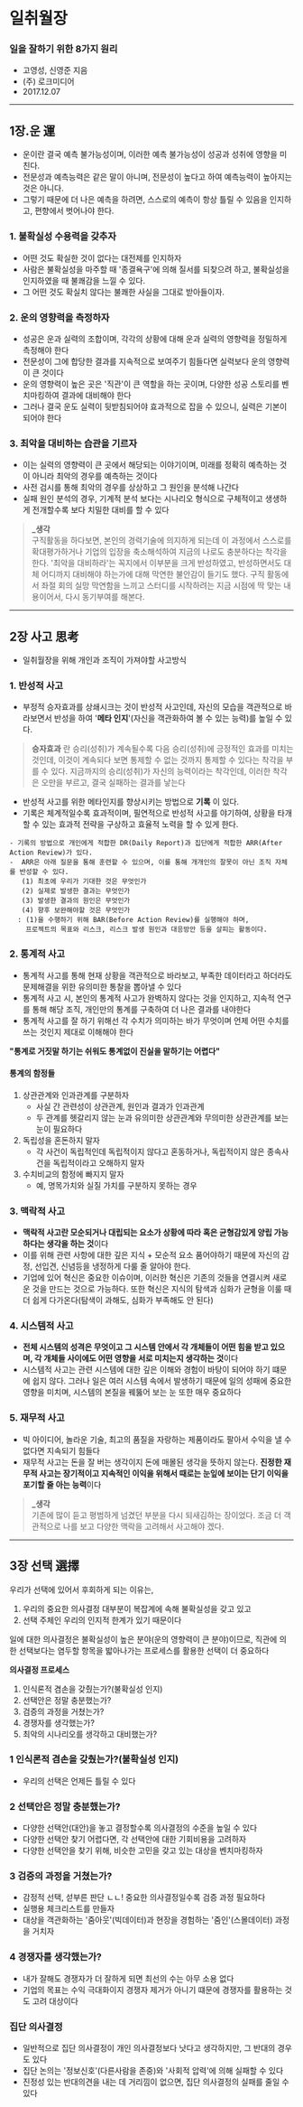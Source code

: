 # 일취월장
### 일을 잘하기 위한 8가지 원리

- 고영성, 신영준 지음
- (주) 로크미디어
- 2017.12.07 

- - -

## 1장.운 運
- 운이란 결국 예측 불가능성이며, 이러한 예측 불가능성이 성공과 성취에 영향을 미친다. 
- 전문성과 예측능력은 같은 말이 아니며, 전문성이 높다고 하여 예측능력이 높아지는 것은 아니다.
- 그렇기 때문에 더 나은 예측을 하려면, 스스로의 예측이 항상 틀릴 수 있음을 인지하고, 편향에서 벗어나야 한다. 

### 1. 불확실성 수용력을 갖추자  
  - 어떤 것도 확실한 것이 없다는 대전제를 인지하자
  - 사람은 불확실성을 마주할 때 '종결욕구'에 의해 질서를 되찾으려 하고, 불확실성을 인지하였을 때 불쾌감을 느낄 수 있다.
  - 그 어떤 것도 확실치 않다는 불쾌한 사실을 그대로 받아들이자.

### 2. 운의 영향력을 측정하자 
- 성공은 운과 실력의 조합이며, 각각의 상황에 대해 운과 실력의 영향력을 정밀하게 측정해야 한다
- 전문성이 그에 합당한 결과를 지속적으로 보여주기 힘들다면 실력보다 운의 영향력이 큰 것이다
- 운의 영향력이 높은 곳은 '직관'이 큰 역할을 하는 곳이며, 다양한 성공 스토리를 벤치마킹하여 결과에 대비해야 한다
- 그러나 결국 운도 실력이 뒷받침되어야 효과적으로 잡을 수 있으니, 실력은 기본이 되어야 한다

### 3. 최악을 대비하는 습관을 기르자
- 이는 실력의 영향력이 큰 곳에서 해당되는 이야기이며, 미래를 정확히 예측하는 것이 아니라 최악의 경우를 예측하는 것이다
- 사전 검시를 통해 최악의 경우를 상상하고 그 원인을 분석해 나간다
- 실패 원인 분석의 경우, 기계적 분석 보다는 시나리오 형식으로 구체적이고 생생하게 전개할수록 보다 치밀한 대비를 할 수 있다

> **_생각**  
> 구직활동을 하다보면, 본인의 경력기술에 의지하게 되는데 이 과정에서 스스로를 확대평가하거나 기업의 입장을 축소해석하여 지금의 나로도 충분하다는 착각을 한다. '최악을 대비하라'는 꼭지에서 이부분을 크게 반성하였고, 반성하면서도 대체 어디까지 대비해야 하는가에 대해 막연한 불안감이 들기도 했다. 구직 활동에서 좌절 회의 실망 막연함을 느끼고 스터디를 시작하려는 지금 시점에 딱 맞는 내용이어서, 다시 동기부여를 해본다.


- - -
## 2장 사고 思考
- 일취월장을 위해 개인과 조직이 가져야할 사고방식 

### 1. 반성적 사고
- 부정적 승자효과를 상쇄시크는 것이 반성적 사고인데, 자신의 모습을 객관적으로 바라보면서 반성을 하여 '**메타 인지**'(자신을 객관화하여 볼 수 있는 능력)를 높일 수 있다.

> **승자효과** 란 승리(성취)가 계속될수록 다음 승리(성취)에 긍정적인 효과를 미치는 것인데,  이것이 계속되다 보면 통제할 수 없는 것까지 통제할 수 있다는 착각을 부를 수 있다. 지금까지의 승리(성취)가 자신의 능력이라는 착각인데, 이러한 착각은 오만을 부르고, 결국 실패하는 결과를 낳는다

- 반성적 사고를 위한 메타인지를 향상시키는 방법으로 **기록** 이 있다.
- 기록은 체계적일수록 효과적이며, 필연적으로 반성적 사고를 야기하여, 상황을 타개할 수 있는 효과적 전략을 구상하고 효율적 노력을 할 수 있게 한다.

```
- 기록의 방법으로 개인에게 적합한 DR(Daily Report)과 집단에게 적합한 ARR(After Action Review)가 있다.
-  ARR은 아래 질문을 통해 훈련할 수 있으며, 이를 통해 개개인의 잘못이 아닌 조직 자체를 반성할 수 있다. 
   (1) 최초에 우리가 기대한 것은 무엇인가
   (2) 실제로 발생한 결과는 무엇인가
   (3) 발생한 결과의 원인은 무엇인가
   (4) 향후 보완해야할 것은 무엇인가
  : (1)을 수행하기 위해 BAR(Before Action Review)를 실행해야 하며, 
    프로젝트의 목표와 리스크, 리스크 발생 원인과 대응방안 등을 살피는 활동이다.
```

### 2. 통계적 사고
- 통계적 사고를 통해 현재 상황을 객관적으로 바라보고, 부족한 데이터라고 하더라도 문제해결을 위한 유의미한 통찰을 뽑아낼 수 있다
- 통계적 사고 시, 본인의 통계적 사고가 완벽하지 않다는 것을 인지하고, 지속적 연구를 통해 해당 조직, 개인만의 통계를 구축하여 더 나은 결과를 내야한다
- 통계적 사고를 잘 하기 위해선 각 수치가 의미하는 바가 무엇이며 언제 어떤 수치를 쓰는 것인지 제대로 이해해야 한다  

**"통계로 거짓말 하기는 쉬워도 통계없이 진실을 말하기는 어렵다"**

#### 통계의 함정들
1) 상관관계와 인과관계를 구분하자  
    - 사실 간 관련성이 상관관계, 원인과 결과가 인과관계
    - 두 관계를 헷갈리지 않는 눈과 유의미한 상관관계와 무의미한 상관관계를 보는 눈이 필요하다
2) 독립성을 혼돈하지 말자  
    - 각 사건이 독립적인데 독립적이지 않다고 혼동하거나, 독립적이지 않은 종속사건을 독립적이라고 오해하지 말자
3) 수치비교의 함정에 빠지지 말자  
    - 예, 명목가치와 실질 가치를 구분하지 못하는 경우

### 3. 맥락적 사고
- **맥락적 사고란 모순되거나 대립되는 요소가 상황에 따라 혹은 균형감있게 양립 가능하다는 생각을 하는 것**이다
- 이를 위해 관련 사항에 대한 깊은 지식 + 모순적 요소 품어야하기 때문에 자신의 감정, 선입견, 신념등을 냉정하게 다룰 줄 알아야 한다. 
- 기업에 있어 혁신은 중요한 이슈이며, 이러한 혁신은 기존의 것들을 연결시켜 새로운 것을 만드는 것으로 가능하다. 또한 혁신은 지식의 탐색과 심화가 균형을 이룰 때 더 쉽게 다가온다(탐색이 과해도, 심화가 부족해도 안 된다)

### 4. 시스템적 사고
- **전체 시스템의 성격은 무엇이고 그 시스템 안에서 각 개체들이 어떤 힘을 받고 있으며, 각 개체들 사이에도 어떤 영향을 서로 미치는지 생각하는 것**이다
- 시스템적 사고는 관련 시스템에 대한 깊은 이해와 경험이 바탕이 되어야 하기 떄문에 쉽지 않다. 그러나 일은 여러 시스템 속에서 발생하기 때문에 일의 성패에 중요한 영향을 미치며, 시스템의 본질을 꿰뚫어 보는 눈 또한 매우 중요하다

### 5. 재무적 사고
- 빅 아이디어, 놀라운 기술, 최고의 품질을 자랑하는 제품이라도 팔아서 수익을 낼 수 없다면 지속되기 힘들다
- 재무적 사고는 돈을 잘 버는 생각이지 돈에 매몰된 생각을 뜻하지 않는다. **진정한 재무적 사고는 장기적이고 지속적인 이익을 위해서 때로는 눈잎에 보이는 단기 이익을 포기할 줄 아는 능력**이다

> **_생각**  
> 기존에 많이 듣고 평범하게 넘겼던 부분을 다시 되새김하는 장이었다. 조금 더 객관적으로 나를 보고 다양한 맥락을 고려해서 사고해야 겠다.

- - -
## 3장 선택 選擇

우리가 선택에 있어서 후회하게 되는 이유는, 
1) 우리의 중요한 의사결정 대부분이 복잡계에 속해 불확실성을 갖고 있고
2) 선택 주체인 우리의 인지적 한계가 있기 때문이다

일에 대한 의사결정은 불확실성이 높은 분야(운의 영향력이 큰 분야)이므로, 직관에 의한 선택보다는 염두할 항목을 밟아나가는 프로세스를 활용한 선택이 더 중요하다

**의사결정 프로세스**
1. 인식론적 겸손을 갖췄는가?(불확실성 인지)
2. 선택안은 정말 충분했는가?
3. 검증의 과정을 거쳤는가?
4. 경쟁자를 생각했는가?
5. 최악의 시나리오를 생각하고 대비했는가?

### 1 인식론적 겸손을 갖췄는가?(불확실성 인지)  
  - 우리의 선택은 언제든 틀릴 수 있다

### 2 선택안은 정말 충분했는가?  
  - 다양한 선택안(대안)을 놓고 결정할수록 의사결정의 수준을 높일 수 있다
  - 다양한 선택안 찾기 어렵다면, 각 선택안에 대한 기회비용을 고려하자
  - 다양한 선택안을 찾기 위해, 비슷한 고민을 갖고 있는 대상을 벤치마킹하자

### 3 검증의 과정을 거쳤는가?
  - 감정적 선택, 섣부른 판단 ㄴㄴ! 중요한 의사결정일수록 검증 과정 필요하다
  - 실행용 체크리스트를 만들자
  - 대상을 객관화하는 '줌아웃'(빅데이터)과 현장을 경험하는 '줌인'(스몰데이터) 과정을 거치자

### 4 경쟁자를 생각했는가?
  - 내가 잘해도 경쟁자가 더 잘하게 되면 최선의 수는 아무 소용 없다
  - 기업의 목표는 수익 극대화이지 경쟁자 제거가 아니기 떄문에 경쟁자를 활용하는 것도 고려 대상이다

### 집단 의사결정
- 일반적으로 집단 의사결정이 개인 의사결정보다 낫다고 생각하지만, 그 반대의 경우도 있다
- 집단 논의는 '정보신호'(다른사람을 존중)와 '사회적 압력'에 의해 실패할 수 있다
- 진정성 있는 반대의견을 내는 데 거리낌이 없으면, 집단 의사결정의 실패를 줄일 수 있다

